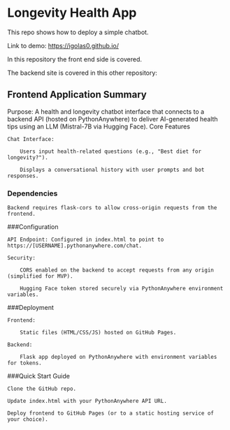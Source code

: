 # Longevity Health App

This repo shows how to deploy a simple chatbot.

Link to demo: https://igolas0.github.io/

In this repository the front end side is covered.

The backend site is covered in this other repository:


## Frontend Application Summary

Purpose: A health and longevity chatbot interface that connects to a backend API (hosted on PythonAnywhere) to deliver AI-generated health tips using an LLM (Mistral-7B via Hugging Face).
Core Features

    Chat Interface:

        Users input health-related questions (e.g., "Best diet for longevity?").

        Displays a conversational history with user prompts and bot responses.


### Dependencies

    Backend requires flask-cors to allow cross-origin requests from the frontend.

###Configuration

    API Endpoint: Configured in index.html to point to https://[USERNAME].pythonanywhere.com/chat.

    Security:

        CORS enabled on the backend to accept requests from any origin (simplified for MVP).

        Hugging Face token stored securely via PythonAnywhere environment variables.

###Deployment

    Frontend:

        Static files (HTML/CSS/JS) hosted on GitHub Pages.

    Backend:

        Flask app deployed on PythonAnywhere with environment variables for tokens.

###Quick Start Guide

    Clone the GitHub repo.

    Update index.html with your PythonAnywhere API URL.

    Deploy frontend to GitHub Pages (or to a static hosting service of your choice).
